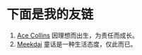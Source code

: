 # 下面是我的友链
1. [Ace Collins](https://acecollins.my.canvasite.cn/aab) 
    因理想而出生，为责任而成长。
2. [Meekdai](https://blog.meekdai.com/) 
    童话是一种生活态度，仅此而已。